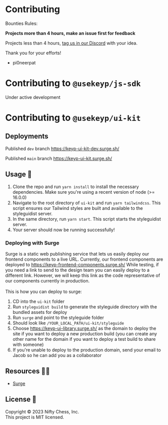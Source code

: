 # Contributing

Bounties Rules:

**Projects more than 4 hours, make an issue first for feedback**

Projects less than 4 hours, [tag us in our Discord](https://discord.usekeyp.com) with your idea.

Thank you for your efforts!

- pi0neerpat

# Contributing to `@usekeyp/js-sdk`

Under active development

# Contributing to `@usekeyp/ui-kit`

## Deployments

Published `dev` branch https://keyp-ui-kit-dev.surge.sh/  

Published `main` branch https://keyp-ui-kit.surge.sh/

## Usage 📖

1. Clone the repo and run `yarn install` to install the necessary dependencies. Make sure you're using a recent version of node (>= 16.0.0)
2. Navigate to the root directory of `ui-kit` and run `yarn tailwindcss`. This script ensures our Tailwind styles are built and available to the styleguidist server.
3. In the same directory, run `yarn start`. This script starts the styleguidist server.
4. Your server should now be running successfully!

### Deploying with Surge

Surge is a static web publishing service that lets us easily deploy our frontend components to a live URL.
Currently, our frontend components are deployed to https://keyp-frontend-components.surge.sh/
While testing, if you need a link to send to the design team you can easily deploy to a different link. However, we will keep this link as the code representative of our components currently in production.
<br /><br />This is how you can deploy to surge:

1. CD into the `ui-kit` folder
2. Run `styleguidist build` to generate the styleguide directory with the bundled assets for deploy
3. Run `surge` and point to the styleguide folder
4. Should look like `/YOUR_LOCAL_PATH/ui-kit/styleguide`
5. Choose https://keyp-ui-library.surge.sh/ as the domain to deploy the site if you want to deploy a new production build (you can create any other name for the domain if you want to deploy a test build to share with someone)
6. If you're unable to deploy to the production domain, send your email to Jacob so he can add you as a collaborator

## Resources 🧑‍💻

- [Surge](https://surge.sh/)

## License 📝

Copyright © 2023 Nifty Chess, Inc.<br />
This project is MIT licensed.

[sponsor-keyp]: https://UseKeyp.com
